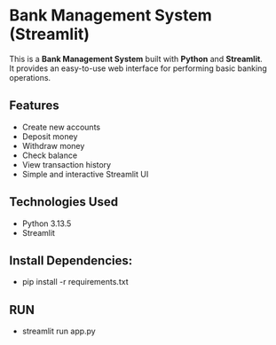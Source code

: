 #  Bank Management System (Streamlit)

This is a **Bank Management System** built with **Python** and **Streamlit**.  
It provides an easy-to-use web interface for performing basic banking operations.

##  Features
- Create new accounts
- Deposit money
- Withdraw money
- Check balance
- View transaction history
- Simple and interactive Streamlit UI

##  Technologies Used
- Python 3.13.5
- Streamlit

##  Install Dependencies:
-  pip install -r requirements.txt

##  RUN
-  streamlit run app.py

